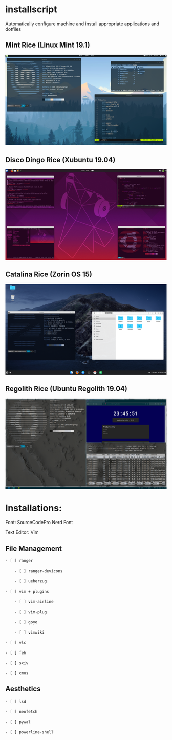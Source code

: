 # installscript
Automatically configure machine and install appropriate applications and dotfiles

## Mint Rice (Linux Mint 19.1)
![Mint](https://github.com/ddmin/installscript/blob/master/scrot/mint.png)
## Disco Dingo Rice (Xubuntu 19.04)
![Dingo Rice](https://github.com/ddmin/installscript/blob/master/scrot/ubuntu_rice.png)
## Catalina Rice (Zorin OS 15)
![Mac Rice](https://github.com/ddmin/installscript/blob/master/scrot/mac_rice.png)
## Regolith Rice (Ubuntu Regolith 19.04)
![Regolith Rice](https://github.com/ddmin/installscript/blob/master/scrot/regolith_rice.png)

# Installations:

Font: SourceCodePro Nerd Font

Text Editor: Vim

## File Management

    - [ ] ranger

        - [ ] ranger-devicons

        - [ ] ueberzug

    - [ ] vim + plugins

        - [ ] vim-airline

        - [ ] vim-plug

        - [ ] goyo

        - [ ] vimwiki

    - [ ] vlc

    - [ ] feh

    - [ ] sxiv

    - [ ] cmus


## Aesthetics

    - [ ] lsd

    - [ ] neofetch

    - [ ] pywal

    - [ ] powerline-shell

